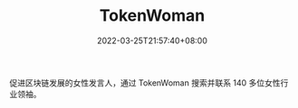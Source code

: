 ﻿---
weight: 
title: "TokenWoman"
description: "促进区块链发展的女性发言人，通过 TokenWoman 搜索并联系 140 多位女性行业领袖"
date: 2022-03-25T21:57:40+08:00
lastmod: 2022-03-25T16:45:40+08:00
draft: false
authors: ["Metabd"]
featuredImage: "tokenwoman.png"
link: ""
tags: ["元宇宙社区","TokenWoman"]
categories: ["navigation"]
navigation: ["元宇宙社区"]
lightgallery: true
toc: true
pinned: false
recommend: false
recommend1: false
---
促进区块链发展的女性发言人，通过 TokenWoman 搜索并联系 140 多位女性行业领袖。

